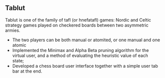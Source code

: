 Tablut
----
Tablut is one of the family of tafl (or hnefatafl) games: Nordic and Celtic strategy games played on checkered boards between two asymmetric armies.
- The two players can be both manual or atomited, or one manual and one atomic
- Implemented the Minimax and Alpha Beta pruning algorithm for the virtual user, and a method of evaluating the heuristic value of each state;
- Developed a chess board user interface together with a simple user tab bar at the end.
